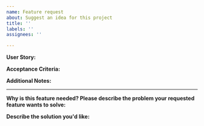 ```yaml
---
name: Feature request
about: Suggest an idea for this project
title: ''
labels: ''
assignees: ''

---
```


**User Story:**
<!--As a [user role], I'd like to [do something], so that [some goal].-->

**Acceptance Criteria:**
<!-- Bullet point acceptance criteria of the feature here -->

**Additional Notes:**

---

**Why is this feature needed? Please describe the problem your requested feature wants to solve:**
<!-- Describe what the problem is. Ex. I'm always frustrated when ... -->

**Describe the solution you'd like:**
<!--Describe what you want to happen -->